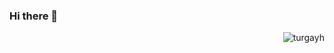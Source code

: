 ### Hi there 👋

<!--
**turgayh/turgayh** is a ✨ _special_ ✨ repository because its `README.md` (this file) appears on your GitHub profile.

Here are some ideas to get you started:

- 🔭 I’m currently working on ...
- 🌱 I’m currently learning ...
- 👯 I’m looking to collaborate on ...
- 🤔 I’m looking for help with ...
- 💬 Ask me about ...
- 📫 How to reach me: ...
- 😄 Pronouns: ...
- ⚡ Fun fact: ...
-->

<!-- <p><img align="center" src="https://github-readme-stats.vercel.app/api/top-langs/?username=turgayh&layout=compact&hide=html" alt="turgayh" /></p> -->
<p align="right"> <img src="https://komarev.com/ghpvc/?username=turgayh" alt="turgayh" /> </p>
